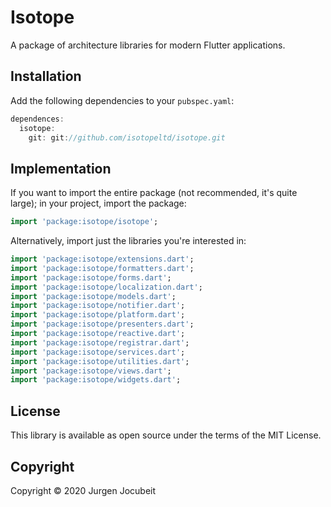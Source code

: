# Isotope

A package of architecture libraries for modern Flutter applications.

## Installation

Add the following dependencies to your `pubspec.yaml`:

```dart
dependences:
  isotope:
    git: git://github.com/isotopeltd/isotope.git
```

## Implementation

If you want to import the entire package (not recommended, it's quite large); in your project, import the package:

```dart
import 'package:isotope/isotope';
```

Alternatively, import just the libraries you're interested in:

```dart
import 'package:isotope/extensions.dart';
import 'package:isotope/formatters.dart';
import 'package:isotope/forms.dart';
import 'package:isotope/localization.dart';
import 'package:isotope/models.dart';
import 'package:isotope/notifier.dart';
import 'package:isotope/platform.dart';
import 'package:isotope/presenters.dart';
import 'package:isotope/reactive.dart';
import 'package:isotope/registrar.dart';
import 'package:isotope/services.dart';
import 'package:isotope/utilities.dart';
import 'package:isotope/views.dart';
import 'package:isotope/widgets.dart';
```

## License

This library is available as open source under the terms of the MIT License.

## Copyright

Copyright © 2020 Jurgen Jocubeit
